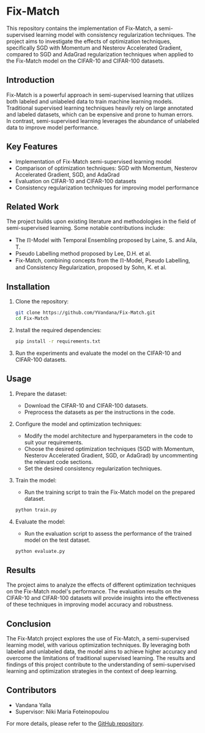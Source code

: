 # Fix-Match

This repository contains the implementation of Fix-Match, a semi-supervised learning model with consistency regularization techniques. The project aims to investigate the effects of optimization techniques, specifically SGD with Momentum and Nesterov Accelerated Gradient, compared to SGD and AdaGrad regularization techniques when applied to the Fix-Match model on the CIFAR-10 and CIFAR-100 datasets.

## Introduction
Fix-Match is a powerful approach in semi-supervised learning that utilizes both labeled and unlabeled data to train machine learning models. Traditional supervised learning techniques heavily rely on large annotated and labeled datasets, which can be expensive and prone to human errors. In contrast, semi-supervised learning leverages the abundance of unlabeled data to improve model performance.

## Key Features
- Implementation of Fix-Match semi-supervised learning model
- Comparison of optimization techniques: SGD with Momentum, Nesterov Accelerated Gradient, SGD, and AdaGrad
- Evaluation on CIFAR-10 and CIFAR-100 datasets
- Consistency regularization techniques for improving model performance

## Related Work
The project builds upon existing literature and methodologies in the field of semi-supervised learning. Some notable contributions include:

- The ℿ-Model with Temporal Ensembling proposed by Laine, S. and Aila, T.
- Pseudo Labelling method proposed by Lee, D.H. et al.
- Fix-Match, combining concepts from the ℿ-Model, Pseudo Labelling, and Consistency Regularization, proposed by Sohn, K. et al.

## Installation
1. Clone the repository:
   ```bash
   git clone https://github.com/YVandana/Fix-Match.git
   cd Fix-Match
   ```
2. Install the required dependencies:
   ```bash
   pip install -r requirements.txt
   ```
3. Run the experiments and evaluate the model on the CIFAR-10 and CIFAR-100 datasets.

## Usage
1. Prepare the dataset:
   - Download the CIFAR-10 and CIFAR-100 datasets.
   - Preprocess the datasets as per the instructions in the code.
  
2. Configure the model and optimization techniques:
   - Modify the model architecture and hyperparameters in the code to suit your requirements.
   - Choose the desired optimization techniques (SGD with Momentum, Nesterov Accelerated Gradient, SGD, or AdaGrad) by uncommenting the relevant code sections.
   - Set the desired consistency regularization techniques.

3. Train the model:
   - Run the training script to train the Fix-Match model on the prepared dataset.
   ```bash
   python train.py
   ```

4. Evaluate the model:
   - Run the evaluation script to assess the performance of the trained model on the test dataset.
   ```bash
   python evaluate.py
   ```

## Results
The project aims to analyze the effects of different optimization techniques on the Fix-Match model's performance. The evaluation results on the CIFAR-10 and CIFAR-100 datasets will provide insights into the effectiveness of these techniques in improving model accuracy and robustness.

## Conclusion
The Fix-Match project explores the use of Fix-Match, a semi-supervised learning model, with various optimization techniques. By leveraging both labeled and unlabeled data, the model aims to achieve higher accuracy and overcome the limitations of traditional supervised learning. The results and findings of this project contribute to the understanding of semi-supervised learning and optimization strategies in the context of deep learning.

## Contributors
- Vandana Yalla
- Supervisor: Niki Maria Foteinopoulou

For more details, please refer to the [GitHub repository](https://github.com/YVandana/Fix-Match).
